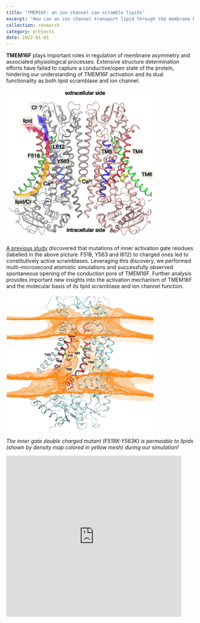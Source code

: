 ```yaml
---
title: "TMEM16F: an ion channel can scramble lipids"
excerpt: "How can an ion channel transport lipid through the membrane bilayer? <br/><img src='/images/TMEM16F.png'  width=300><br/>"
collection: research
category: projects
date: 2022-01-01
---
```


**TMEM16F** plays important roles in regulation of membrane asymmetry and associated physiological processes. Extensive structure determination efforts have failed to capture a conductive/open state of the protein, hindering our understanding of TMEM16F activation and its dual functionality as both lipid scramblase and ion channel. 

<img src='/images/TMEM16F.png' width=400>

[A previous study](https://www.nature.com/articles/s41467-019-09778-7) discovered that mutations of inner activation gate residues (labelled in the above picture: F518, Y563 and I612) to charged ones led to constitutively active scramblases. Leveraging this discovery, we performed multi-microsecond atomistic simulations and successfully observed spontaneous opening of the conduction pore of TMEM16F. Further analysis provides important new insights into the activation mechanism of TMEM16F and the molecular basis of its lipid scramblase and ion channel function.

<img src='/images/TMEM16F_pathways.png' width=400>

*The inner gate double charged mutant  (F518K-Y563K) is permeable to lipids (shown by density map colored in yellow mesh) during our simulation!*

<iframe width="471" height="433" src="https://www.youtube.com/embed/kbpEf4WfJj8" title="mTMEM16F is an ion channel and also a lipid scramblase." frameborder="0" allow="accelerometer; autoplay; clipboard-write; encrypted-media; gyroscope; picture-in-picture" allowfullscreen></iframe>
